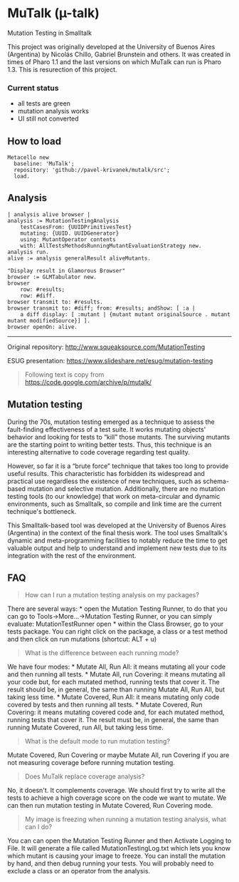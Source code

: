 # MuTalk (µ-talk)
Mutation Testing in Smalltalk

This project was originally developed at the University of Buenos Aires (Argentina) by Nicolás Chillo, Gabriel Brunstein and others. It was created in times of Pharo 1.1 and the last versions on which MuTalk can run is Pharo 1.3. This is resurection of this project.

### Current status 

- all tests are green
- mutation analysis works
- UI still not converted

## How to load
```
Metacello new
  baseline: 'MuTalk';
  repository: 'github://pavel-krivanek/mutalk/src';
  load.
```

## Analysis

```
| analysis alive browser |
analysis := MutationTestingAnalysis
    testCasesFrom: {UUIDPrimitivesTest}
    mutating: {UUID. UUIDGenerator}
    using: MutantOperator contents
    with: AllTestsMethodsRunningMutantEvaluationStrategy new.
analysis run.
alive := analysis generalResult aliveMutants.

"Display result in Glamorous Browser"
browser := GLMTabulator new.
browser 
	row: #results;
	row: #diff.
browser transmit to: #results.
browser transmit to: #diff; from: #results; andShow: [ :a | 
	a diff display: [ :mutant | {mutant mutant originalSource . mutant mutant modifiedSource}] ].
browser openOn: alive.
```
---

Original repository: http://www.squeaksource.com/MutationTesting

ESUG presentation: https://www.slideshare.net/esug/mutation-testing

> Following text is copy from https://code.google.com/archive/p/mutalk/

## Mutation testing

During the 70s, mutation testing emerged as a technique to assess the fault-finding effectiveness of a test suite. It works mutating objects' behavior and looking for tests to “kill” those mutants. The surviving mutants are the starting point to writing better tests. Thus, this technique is an interesting alternative to code coverage regarding test quality.

However, so far it is a “brute force” technique that takes too long to provide useful results. This characteristic has forbidden its widespread and practical use regardless the existence of new techniques, such as schema-based mutation and selective mutation. Additionally, there are no mutation testing tools (to our knowledge) that work on meta-circular and dynamic environments, such as Smalltalk, so compile and link time are the current technique's bottleneck.

This Smalltalk-based tool was developed at the University of Buenos Aires (Argentina) in the context of the final thesis work. The tool uses Smalltalk's dynamic and meta-programming facilities to notably reduce the time to get valuable output and help to understand and implement new tests due to its integration with the rest of the environment.

## FAQ

> How can I run a mutation testing analysis on my packages?

There are several ways: * open the Mutation Testing Runner, to do that you can go to Tools->More...->Mutation Testing Runner, or you can simply evaluate: MutationTestRunner open * within the Class Browser, go to your tests package. You can right click on the package, a class or a test method and then click on run mutations (shortcut: ALT + u)

> What is the difference between each running mode?

We have four modes: * Mutate All, Run All: it means mutating all your code and then running all tests. * Mutate All, run Covering: it means mutating all your code but, for each mutated method, running tests that cover it. The result should be, in general, the same than running Mutate All, Run All, but taking less time. * Mutate Covered, Run All: it means mutating only code covered by tests and then running all tests. * Mutate Covered, Run Covering: it means mutating covered code and, for each mutated method, running tests that cover it. The result must be, in general, the same than running Mutate Covered, run All, but taking less time.

> What is the default mode to run mutation testing?

Mutate Covered, Run Covering or maybe Mutate All, run Covering if you are not measuring coverage before running mutation testing.

> Does MuTalk replace coverage analysis?

No, it doesn't. It complements coverage. We should first try to write all the tests to achieve a high coverage score on the code we want to mutate. We can then run mutation testing in Mutate Covered, Run Covering mode.

> My image is freezing when running a mutation testing analysis, what can I do?

You can can open the Mutation Testing Runner and then Activate Logging to File. It will generate a file called MutationTestingLog.txt which lets you know which mutant is causing your image to freeze. You can install the mutation by hand, and then debug running your tests. You will probably need to exclude a class or an operator from the analysis.
